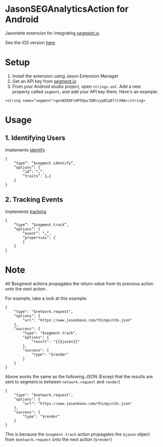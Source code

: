 # JasonSEGAnalyticsAction for Android

Jasonette extension for integrating [segment.io](https://www.segment.io)

See the iOS version [here](https://github.com/gliechtenstein/JasonSEGAnalyticsAction)

# Setup

1. Install the extension using Jason Extension Manager
2. Get an API key from [segment.io](https://www.segment.io)
3. From your Android studio project, open `strings.xml`. Add a new property called `segment`, and add your API key there. Here's an example:

```
<string name="segment">genNIKQFiHP59px7DBtvypDCp0l7cVBA</string>
```

# Usage

## 1. Identifying Users
Implements [identify](https://segment.com/docs/sources/mobile/ios/#identify)

```
{
    “type”: “$segment.identify”,
    “options”: {
        “id”: “…”,
        “traits”: {…}
    }
}
```

## 2. Tracking Events
Implements [tracking](https://segment.com/docs/sources/mobile/ios/#track)

```
{
    “type”: “$segment.track”,
    “options”: {
        “event”: “…”,
        “properties”: {
        }
    }
}
```

# Note

All $segment actions propagates the return value from its previous action onto the next action.

For example, take a look at this example:

```
{
	"type": "$network.request",
	"options": {
		"url": "https://www.jasonbase.com/things/n3s.json"
	},
	"success": {
		"type": "$segment.track",
		"options": {
			"result": "{{$jason}}"
		},
		"success": {
			"type": "$render"
		}
	}
}
```

Above works the same as the following JSON (Except that the results are sent to segment.io between `network.request` and `render`)


```
{
	"type": "$network.request",
	"options": {
		"url": "https://www.jasonbase.com/things/n3s.json"
	},
	"success": {
		"type": "$render"
	}
}
```

This is because the `$segment.track` action propagates the `$jason` object from `$network.request` onto the next action (`$render`)
